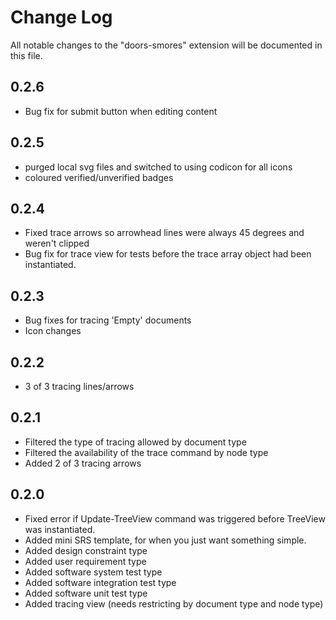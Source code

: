 # Change Log

All notable changes to the "doors-smores" extension will be documented in this file.

## 0.2.6
- Bug fix for submit button when editing content

## 0.2.5 
- purged local svg files and switched to using codicon for all icons
- coloured verified/unverified badges
  
## 0.2.4
- Fixed trace arrows so arrowhead lines were always 45 degrees and weren't clipped
- Bug fix for trace view for tests before the trace array object had been instantiated.

## 0.2.3
- Bug fixes for tracing 'Empty' documents
- Icon changes

## 0.2.2
- 3 of 3 tracing lines/arrows

## 0.2.1
- Filtered the type of tracing allowed by document type
- Filtered the availability of the trace command by node type
- Added 2 of 3 tracing arrows

## 0.2.0

- Fixed error if Update-TreeView command was triggered before TreeView was instantiated.
- Added mini SRS template, for when you just want something simple.
- Added design constraint type
- Added user requirement type
- Added software system test type
- Added software integration test type
- Added software unit test type
- Added tracing view (needs restricting by document type and node type)